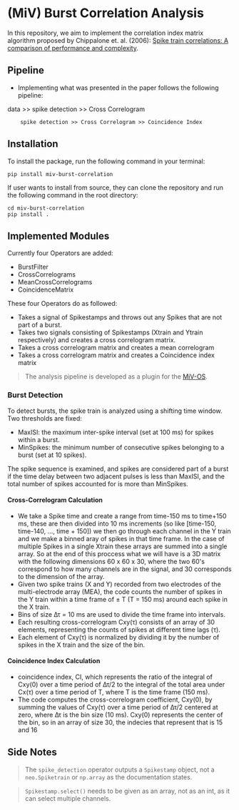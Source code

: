 # (MiV) Burst Correlation Analysis

In this repository, we aim to implement the correlation index matrix algorithm proposed by Chippalone et. al. (2006): [Spike train correlations: A comparison of performance and complexity](https://www.sciencedirect.com/science/article/pii/S0006899306008018).

## Pipeline

- Implementing what was presented in the paper follows the following pipeline:

data >> spike detection >> Cross Correlogram

        spike detection >> Cross Correlogram >> Coincidence Index

## Installation

To install the package, run the following command in your terminal:

```
pip install miv-burst-correlation
```

If user wants to install from source, they can clone the repository and run the following command in the root directory:

```
cd miv-burst-correlation
pip install .
```

## Implemented Modules

Currently four Operators are added:
- BurstFilter
- CrossCorrelograms
- MeanCrossCorrelograms
- CoincidenceMatrix


These four Operators do as followed:
- Takes a signal of Spikestamps and throws out any Spikes that are not part of a burst.
- Takes two signals consisting of Spikestamps (Xtrain and Ytrain respectively) and creates a cross correlogram matrix.
- Takes a cross correlogram matrix and creates a mean correlogram
- Takes a cross correlogram matrix and creates a Coincidence index matrix

> The analysis pipeline is developed as a plugin for the [MiV-OS](https://github.com/GazzolaLab/MiV-OS).

### Burst Detection

To detect bursts, the spike train is analyzed using a shifting time window. Two thresholds are fixed:

- MaxISI: the maximum inter-spike interval (set at 100 ms) for spikes within a burst.
- MinSpikes: the minimum number of consecutive spikes belonging to a burst (set at 10 spikes).

The spike sequence is examined, and spikes are considered part of a burst if the time delay between two adjacent pulses is less than MaxISI, and the total number of spikes accounted for is more than MinSpikes.

#### Cross-Correlogram Calculation

- We take a Spike time and create a range from time-150 ms to time+150 ms, these are then divided into 10 ms increments (so like [time-150, time-140, ..., time + 150]) we then go through each channel in the Y train and we make a binned aray of spikes in that time frame. In the case of multiple Spikes in a single Xtrain these arrays are summed into a single array. So at the end of this proccess what we will have is a 3D matrix with the following dimensions 60 x 60 x 30, where the two 60's correspond to how many channels are in the signal, and 30 corresponds to the dimension of the array.
- Given two spike trains (X and Y) recorded from two electrodes of the multi-electrode array (MEA), the code counts the number of spikes in the Y train within a time frame of ± T (T = 150 ms) around each spike in the X train.
- Bins of size Δτ = 10 ms are used to divide the time frame into intervals.
- Each resulting cross-correlogram Cxy(τ) consists of an array of 30 elements, representing the counts of spikes at different time lags (τ).
- Each element of Cxy(τ) is normalized by dividing it by the number of spikes in the X train and the size of the bin.


#### Coincidence Index Calculation

- coincidence index, CI, which represents the ratio of the integral of Cxy(0) over a time period of Δτ/2 to the integral of the total area under Cx(τ) over a time period of T, where T is the time frame (150 ms).
- The code computes the cross-correlogram coefficient, Cxy(0), by summing the values of Cxy(τ) over a time period of Δτ/2 centered at zero, where Δτ is the bin size (10 ms).
Cxy(0) represents the center of the bin, so in an array of size 30, the indecies that represent that is 15 and 16

## Side Notes

> The `spike_detection` operator outputs a `Spikestamp` object, not a `neo.Spiketrain` or `np.array` as the documentation states.

> `Spikestamp.select()` needs to be given as an array, not as an int, as it can select multiple channels.

